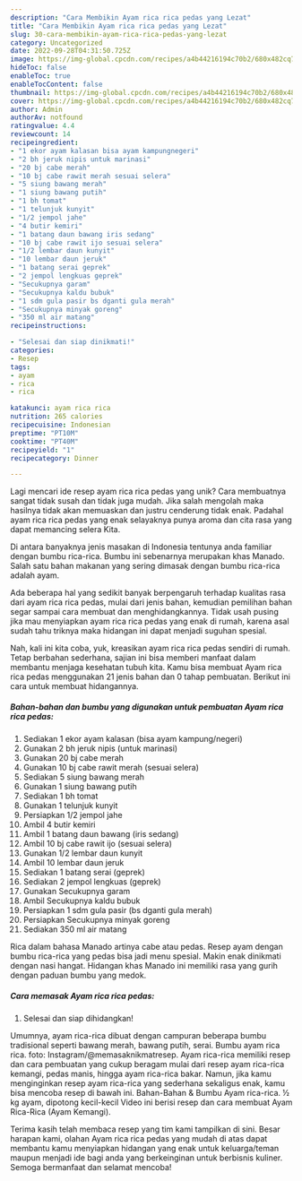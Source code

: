 ```yaml
---
description: "Cara Membikin Ayam rica rica pedas yang Lezat"
title: "Cara Membikin Ayam rica rica pedas yang Lezat"
slug: 30-cara-membikin-ayam-rica-rica-pedas-yang-lezat
category: Uncategorized
date: 2022-09-28T04:31:50.725Z
image: https://img-global.cpcdn.com/recipes/a4b44216194c70b2/680x482cq70/ayam-rica-rica-pedas-foto-resep-utama.jpg
hideToc: false
enableToc: true
enableTocContent: false
thumbnail: https://img-global.cpcdn.com/recipes/a4b44216194c70b2/680x482cq70/ayam-rica-rica-pedas-foto-resep-utama.jpg
cover: https://img-global.cpcdn.com/recipes/a4b44216194c70b2/680x482cq70/ayam-rica-rica-pedas-foto-resep-utama.jpg
author: Admin
authorAv: notfound
ratingvalue: 4.4
reviewcount: 14
recipeingredient:
- "1 ekor ayam kalasan bisa ayam kampungnegeri"
- "2 bh jeruk nipis untuk marinasi"
- "20 bj cabe merah"
- "10 bj cabe rawit merah sesuai selera"
- "5 siung bawang merah"
- "1 siung bawang putih"
- "1 bh tomat"
- "1 telunjuk kunyit"
- "1/2 jempol jahe"
- "4 butir kemiri"
- "1 batang daun bawang iris sedang"
- "10 bj cabe rawit ijo sesuai selera"
- "1/2 lembar daun kunyit"
- "10 lembar daun jeruk"
- "1 batang serai geprek"
- "2 jempol lengkuas geprek"
- "Secukupnya garam"
- "Secukupnya kaldu bubuk"
- "1 sdm gula pasir bs dganti gula merah"
- "Secukupnya minyak goreng"
- "350 ml air matang"
recipeinstructions:

- "Selesai dan siap dinikmati!"
categories:
- Resep
tags:
- ayam
- rica
- rica

katakunci: ayam rica rica 
nutrition: 265 calories
recipecuisine: Indonesian
preptime: "PT10M"
cooktime: "PT40M"
recipeyield: "1"
recipecategory: Dinner

---
```





Lagi mencari ide resep ayam rica rica pedas yang unik? Cara membuatnya sangat tidak susah dan tidak juga mudah. Jika salah mengolah maka hasilnya tidak akan memuaskan dan justru cenderung tidak enak. Padahal ayam rica rica pedas yang enak selayaknya punya aroma dan cita rasa yang dapat memancing selera Kita.





Di antara banyaknya jenis masakan di Indonesia tentunya anda familiar dengan bumbu rica-rica. Bumbu ini sebenarnya merupakan khas Manado. Salah satu bahan makanan yang sering dimasak dengan bumbu rica-rica adalah ayam.

Ada beberapa hal yang sedikit banyak berpengaruh terhadap kualitas rasa dari ayam rica rica pedas, mulai dari jenis bahan, kemudian pemilihan bahan segar sampai cara membuat dan menghidangkannya. Tidak usah pusing jika mau menyiapkan ayam rica rica pedas yang enak di rumah, karena asal sudah tahu triknya maka hidangan ini dapat menjadi suguhan spesial.






Nah, kali ini kita coba, yuk, kreasikan ayam rica rica pedas sendiri di rumah. Tetap berbahan sederhana, sajian ini bisa memberi manfaat dalam membantu menjaga kesehatan tubuh kita. Kamu bisa membuat Ayam rica rica pedas menggunakan 21 jenis bahan dan 0 tahap pembuatan. Berikut ini cara untuk membuat hidangannya.

<!--inarticleads1-->

##### Bahan-bahan dan bumbu yang digunakan untuk pembuatan Ayam rica rica pedas:

1. Sediakan 1 ekor ayam kalasan (bisa ayam kampung/negeri)
1. Gunakan 2 bh jeruk nipis (untuk marinasi)
1. Gunakan 20 bj cabe merah
1. Gunakan 10 bj cabe rawit merah (sesuai selera)
1. Sediakan 5 siung bawang merah
1. Gunakan 1 siung bawang putih
1. Sediakan 1 bh tomat
1. Gunakan 1 telunjuk kunyit
1. Persiapkan 1/2 jempol jahe
1. Ambil 4 butir kemiri
1. Ambil 1 batang daun bawang (iris sedang)
1. Ambil 10 bj cabe rawit ijo (sesuai selera)
1. Gunakan 1/2 lembar daun kunyit
1. Ambil 10 lembar daun jeruk
1. Sediakan 1 batang serai (geprek)
1. Sediakan 2 jempol lengkuas (geprek)
1. Gunakan Secukupnya garam
1. Ambil Secukupnya kaldu bubuk
1. Persiapkan 1 sdm gula pasir (bs dganti gula merah)
1. Persiapkan Secukupnya minyak goreng
1. Sediakan 350 ml air matang


Rica dalam bahasa Manado artinya cabe atau pedas. Resep ayam dengan bumbu rica-rica yang pedas bisa jadi menu spesial. Makin enak dinikmati dengan nasi hangat. Hidangan khas Manado ini memiliki rasa yang gurih dengan paduan bumbu yang medok. 

<!--inarticleads2-->

##### Cara memasak Ayam rica rica pedas:


1. Selesai dan siap dihidangkan!

Umumnya, ayam rica-rica dibuat dengan campuran beberapa bumbu tradisional seperti bawang merah, bawang putih, serai. Bumbu ayam rica rica. foto: Instagram/@memasaknikmatresep. Ayam rica-rica memiliki resep dan cara pembuatan yang cukup beragam mulai dari resep ayam rica-rica kemangi, pedas manis, hingga ayam rica-rica bakar. Namun, jika kamu menginginkan resep ayam rica-rica yang sederhana sekaligus enak, kamu bisa mencoba resep di bawah ini. Bahan-Bahan &amp; Bumbu Ayam rica-rica. ½ kg ayam, dipotong kecil-kecil Video ini berisi resep dan cara membuat Ayam Rica-Rica (Ayam Kemangi). 

Terima kasih telah membaca resep yang tim kami tampilkan di sini. Besar harapan kami, olahan Ayam rica rica pedas yang mudah di atas dapat membantu kamu menyiapkan hidangan yang enak untuk keluarga/teman maupun menjadi ide bagi anda yang berkeinginan untuk berbisnis kuliner. Semoga bermanfaat dan selamat mencoba!
